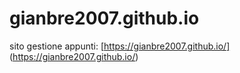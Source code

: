 # gianbre2007.github.io


sito gestione appunti: [https://gianbre2007.github.io/] (https://gianbre2007.github.io/)


 